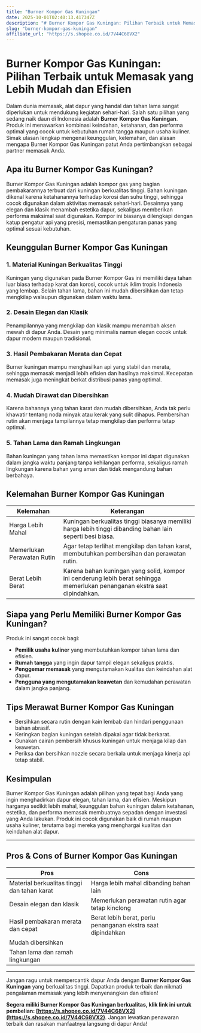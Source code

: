 ```yaml
---
title: "Burner Kompor Gas Kuningan"
date: 2025-10-01T02:40:13.417347Z
description: "# Burner Kompor Gas Kuningan: Pilihan Terbaik untuk Memasak yang Lebih Mudah dan Efisien..."
slug: "burner-kompor-gas-kuningan"
affiliate_url: "https://s.shopee.co.id/7V44C68VX2"
---
```

# Burner Kompor Gas Kuningan: Pilihan Terbaik untuk Memasak yang Lebih Mudah dan Efisien

Dalam dunia memasak, alat dapur yang handal dan tahan lama sangat diperlukan untuk mendukung kegiatan sehari-hari. Salah satu pilihan yang sedang naik daun di Indonesia adalah **Burner Kompor Gas Kuningan**. Produk ini menawarkan kombinasi keindahan, ketahanan, dan performa optimal yang cocok untuk kebutuhan rumah tangga maupun usaha kuliner. Simak ulasan lengkap mengenai keunggulan, kelemahan, dan alasan mengapa Burner Kompor Gas Kuningan patut Anda pertimbangkan sebagai partner memasak Anda.

## Apa itu Burner Kompor Gas Kuningan?

Burner Kompor Gas Kuningan adalah kompor gas yang bagian pembakarannya terbuat dari kuningan berkualitas tinggi. Bahan kuningan dikenal karena ketahanannya terhadap korosi dan suhu tinggi, sehingga cocok digunakan dalam aktivitas memasak sehari-hari. Desainnya yang elegan dan klasik menambah estetika dapur, sekaligus memberikan performa maksimal saat digunakan. Kompor ini biasanya dilengkapi dengan katup pengatur api yang presisi, memastikan pengaturan panas yang optimal sesuai kebutuhan.

## Keunggulan Burner Kompor Gas Kuningan

### 1. **Material Kuningan Berkualitas Tinggi**  
Kuningan yang digunakan pada Burner Kompor Gas ini memiliki daya tahan luar biasa terhadap karat dan korosi, cocok untuk iklim tropis Indonesia yang lembap. Selain tahan lama, bahan ini mudah dibersihkan dan tetap mengkilap walaupun digunakan dalam waktu lama.

### 2. **Desain Elegan dan Klasik**  
Penampilannya yang mengkilap dan klasik mampu menambah aksen mewah di dapur Anda. Desain yang minimalis namun elegan cocok untuk dapur modern maupun tradisional.

### 3. **Hasil Pembakaran Merata dan Cepat**  
Burner kuningan mampu menghasilkan api yang stabil dan merata, sehingga memasak menjadi lebih efisien dan hasilnya maksimal. Kecepatan memasak juga meningkat berkat distribusi panas yang optimal.

### 4. **Mudah Dirawat dan Dibersihkan**  
Karena bahannya yang tahan karat dan mudah dibersihkan, Anda tak perlu khawatir tentang noda minyak atau kerak yang sulit dihapus. Pembersihan rutin akan menjaga tampilannya tetap mengkilap dan performa tetap optimal.

### 5. **Tahan Lama dan Ramah Lingkungan**  
Bahan kuningan yang tahan lama memastikan kompor ini dapat digunakan dalam jangka waktu panjang tanpa kehilangan performa, sekaligus ramah lingkungan karena bahan yang aman dan tidak mengandung bahan berbahaya.

## Kelemahan Burner Kompor Gas Kuningan

| Kelemahan | Keterangan |
|------------|--------------|
| Harga Lebih Mahal | Kuningan berkualitas tinggi biasanya memiliki harga lebih tinggi dibanding bahan lain seperti besi biasa. |
| Memerlukan Perawatan Rutin | Agar tetap terlihat mengkilap dan tahan karat, membutuhkan pembersihan dan perawatan rutin. |
| Berat Lebih Berat | Karena bahan kuningan yang solid, kompor ini cenderung lebih berat sehingga memerlukan penanganan ekstra saat dipindahkan. |

## Siapa yang Perlu Memiliki Burner Kompor Gas Kuningan?

Produk ini sangat cocok bagi:

- **Pemilik usaha kuliner** yang membutuhkan kompor tahan lama dan efisien.
- **Rumah tangga** yang ingin dapur tampil elegan sekaligus praktis.
- **Penggemar memasak** yang mengutamakan kualitas dan keindahan alat dapur.
- **Pengguna yang mengutamakan keawetan** dan kemudahan perawatan dalam jangka panjang.

## Tips Merawat Burner Kompor Gas Kuningan

- Bersihkan secara rutin dengan kain lembab dan hindari penggunaan bahan abrasif.
- Keringkan bagian kuningan setelah dipakai agar tidak berkarat.
- Gunakan cairan pembersih khusus kuningan untuk menjaga kilap dan keawetan.
- Periksa dan bersihkan nozzle secara berkala untuk menjaga kinerja api tetap stabil.

## Kesimpulan

Burner Kompor Gas Kuningan adalah pilihan yang tepat bagi Anda yang ingin menghadirkan dapur elegan, tahan lama, dan efisien. Meskipun harganya sedikit lebih mahal, keunggulan bahan kuningan dalam ketahanan, estetika, dan performa memasak membuatnya sepadan dengan investasi yang Anda lakukan. Produk ini cocok digunakan baik di rumah maupun usaha kuliner, terutama bagi mereka yang menghargai kualitas dan keindahan alat dapur.

---

## Pros & Cons of Burner Kompor Gas Kuningan

| **Pros** | **Cons** |
|------------|------------|
| Material berkualitas tinggi dan tahan karat | Harga lebih mahal dibanding bahan lain |
| Desain elegan dan klasik | Memerlukan perawatan rutin agar tetap kinclong |
| Hasil pembakaran merata dan cepat | Berat lebih berat, perlu penanganan ekstra saat dipindahkan |
| Mudah dibersihkan | |
| Tahan lama dan ramah lingkungan | |

---

Jangan ragu untuk mempercantik dapur Anda dengan **Burner Kompor Gas Kuningan** yang berkualitas tinggi. Dapatkan produk terbaik dan nikmati pengalaman memasak yang lebih menyenangkan dan efisien!

**Segera miliki Burner Kompor Gas Kuningan berkualitas, klik link ini untuk pembelian: [https://s.shopee.co.id/7V44C68VX2](https://s.shopee.co.id/7V44C68VX2)**. Jangan lewatkan penawaran terbaik dan rasakan manfaatnya langsung di dapur Anda!